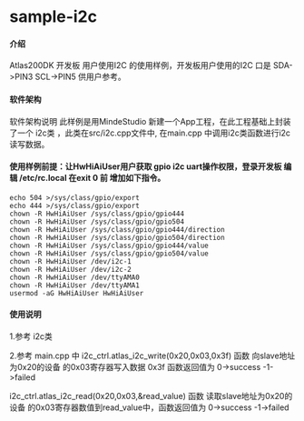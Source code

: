 # sample-i2c

#### 介绍
Atlas200DK 开发板 用户使用I2C 的使用样例，开发板用户使用的I2C 口是 SDA->PIN3   SCL->PIN5 供用户参考。

#### 软件架构
软件架构说明 此样例是用MindeStudio 新建一个App工程，在此工程基础上封装了一个 i2c类 ，此类在src/i2c.cpp文件中, 在main.cpp 中调用i2c类函数进行i2c读写数据。

#### 使用样例前提：让HwHiAiUser用户获取 gpio i2c uart操作权限，登录开发板  编辑 /etc/rc.local 在exit 0 前 增加如下指令。
    echo 504 >/sys/class/gpio/export
    echo 444 >/sys/class/gpio/export
    chown -R HwHiAiUser /sys/class/gpio/gpio444
    chown -R HwHiAiUser /sys/class/gpio/gpio504
    chown -R HwHiAiUser /sys/class/gpio/gpio444/direction
    chown -R HwHiAiUser /sys/class/gpio/gpio504/direction
    chown -R HwHiAiUser /sys/class/gpio/gpio444/value
    chown -R HwHiAiUser /sys/class/gpio/gpio504/value
    chown -R HwHiAiUser /dev/i2c-1
    chown -R HwHiAiUser /dev/i2c-2
    chown -R HwHiAiUser /dev/ttyAMA0
    chown -R HwHiAiUser /dev/ttyAMA1
    usermod -aG HwHiAiUser HwHiAiUser

#### 使用说明

1.参考 i2c类

2.参考 main.cpp 中 
i2c_ctrl.atlas_i2c_write(0x20,0x03,0x3f) 函数 向slave地址为0x20的设备 的0x03寄存器写入数据 0x3f   函数返回值为 0->success -1->failed

i2c_ctrl.atlas_i2c_read(0x20,0x03,&read_value) 函数 读取slave地址为0x20的设备 的0x03寄存器数值到read_value中，函数返回值为 
0->success -1->failed


